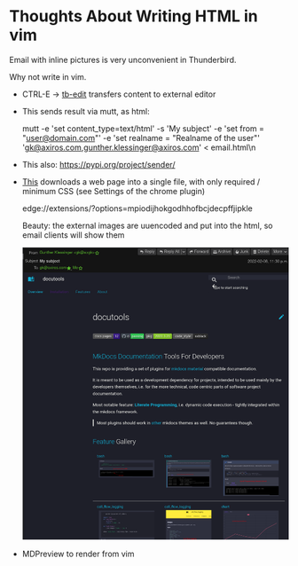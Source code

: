 # Thoughts About Writing HTML in vim

Email with inline pictures is very unconvenient in Thunderbird.


Why not write in vim.

- CTRL-E -> [tb-edit](https://github.com/muk-git/tb-my-editor.git) transfers content to external editor

- This sends result via mutt, as html:

    mutt  -e 'set content_type=text/html' -s 'My subject' -e 'set from = "user@domain.com"' -e 'set realname = "Realname of the user"' 'gk@axiros.com,gunther.klessinger@axiros.com'  < email.html\n

- This also: https://pypi.org/project/sender/

- [This](https://github.com/gildas-lormeau/SingleFile/tree/master/companion) downloads a web page
  into a single file, with only required / minimum CSS  (see Settings of the chrome plugin)

  edge://extensions/?options=mpiodijhokgodhhofbcjdecpffjipkle

  Beauty: the external images are uuencoded and put into the html, so email clients will show them

  ![](img/tbhtml.png)

- MDPreview to render from vim



